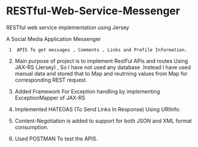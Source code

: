 # RESTful-Web-Service-Messenger
RESTful web service implementation using Jersey

   A Social Media Application Messenger 

     1  APIS To get messages , Comments , Links and Profile Information.
 
  2. Main purpose of project is to implement RestFul APis and routes Using JAX-RS (Jersey) , So I have not used any database .Instead I          have used manual data and stored that to Map and reutrning values from Map for corresponding REST request.
 
  3. Added Framework For Exception handling by implementing ExceptionMapper of JAX-RS
 
  4. Implemented HATEOAS (To Send Links In Response) Using URIInfo.
 
  5. Content-Negotiation is added to support for both JSON and XML format consumption.
 
  6. Used POSTMAN To test the APIS.
